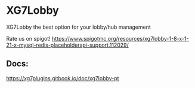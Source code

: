 # XG7Lobby

XG7Lobby the best option for your lobby/hub management

Rate us on spigot!
https://www.spigotmc.org/resources/xg7lobby-1-8-x-1-21-x-mysql-redis-placeholderapi-support.112029/

## Docs:
https://xg7plugins.gitbook.io/doc/xg7lobby-pt

